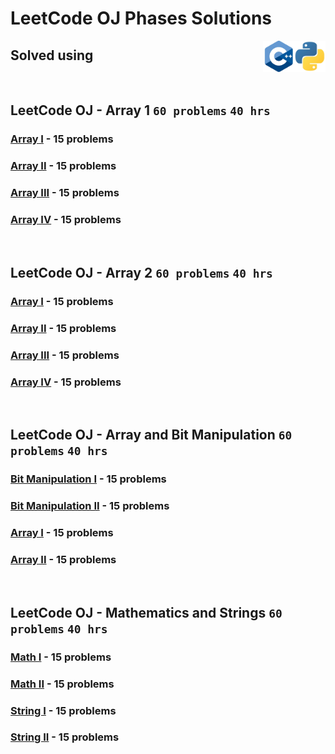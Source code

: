 # LeetCode OJ Phases Solutions

<a href="https://github.com/cs-MohamedAyman/Problem-Solving-Training/blob/master/level-1/leetcode/solutions/README.md"><img align="right" width="50" src="https://github.com/cs-MohamedAyman/cs-MohamedAyman/blob/master/logos/python.png"></img></a>
<a href="https://github.com/cs-MohamedAyman/Problem-Solving-Training/blob/master/level-1/leetcode/solutions/README.md"><img align="right" width="50" src="https://github.com/cs-MohamedAyman/cs-MohamedAyman/blob/master/logos/cpp.png"></img></a>
## Solved using
<br>

## LeetCode OJ - Array 1 `60 problems` `40 hrs`

### [Array I](https://github.com/cs-MohamedAyman/Problem-Solving-Training/blob/master/level-1/leetcode/solutions/array-I-1.md) - 15 problems
### [Array II](https://github.com/cs-MohamedAyman/Problem-Solving-Training/blob/master/level-1/leetcode/solutions/array-II-1.md) - 15 problems
### [Array III](https://github.com/cs-MohamedAyman/Problem-Solving-Training/blob/master/level-1/leetcode/solutions/array-III-1.md) - 15 problems
### [Array IV](https://github.com/cs-MohamedAyman/Problem-Solving-Training/blob/master/level-1/leetcode/solutions/array-IV-1.md) - 15 problems

<br>

## LeetCode OJ - Array 2 `60 problems` `40 hrs`

### [Array I](https://github.com/cs-MohamedAyman/Problem-Solving-Training/blob/master/level-1/leetcode/solutions/array-I-2.md) - 15 problems
### [Array II](https://github.com/cs-MohamedAyman/Problem-Solving-Training/blob/master/level-1/leetcode/solutions/array-II-2.md) - 15 problems
### [Array III](https://github.com/cs-MohamedAyman/Problem-Solving-Training/blob/master/level-1/leetcode/solutions/array-III-2.md) - 15 problems
### [Array IV](https://github.com/cs-MohamedAyman/Problem-Solving-Training/blob/master/level-1/leetcode/solutions/array-IV-2.md) - 15 problems

<br>

## LeetCode OJ - Array and Bit Manipulation `60 problems` `40 hrs`

### [Bit Manipulation I](https://github.com/cs-MohamedAyman/Problem-Solving-Training/blob/master/level-1/leetcode/solutions/bit-manipulation-I.md) - 15 problems
### [Bit Manipulation II](https://github.com/cs-MohamedAyman/Problem-Solving-Training/blob/master/level-1/leetcode/solutions/bit-manipulation-II.md) - 15 problems
### [Array I](https://github.com/cs-MohamedAyman/Problem-Solving-Training/blob/master/level-1/leetcode/solutions/array-I-3.md) - 15 problems
### [Array II](https://github.com/cs-MohamedAyman/Problem-Solving-Training/blob/master/level-1/leetcode/solutions/array-II-3.md) - 15 problems

<br>

## LeetCode OJ - Mathematics and Strings `60 problems` `40 hrs`

### [Math I](https://github.com/cs-MohamedAyman/Problem-Solving-Training/blob/master/level-1/leetcode/solutions/math-I.md) - 15 problems
### [Math II](https://github.com/cs-MohamedAyman/Problem-Solving-Training/blob/master/level-1/leetcode/solutions/math-II.md) - 15 problems
### [String I](https://github.com/cs-MohamedAyman/Problem-Solving-Training/blob/master/level-1/leetcode/solutions/string-I.md) - 15 problems
### [String II](https://github.com/cs-MohamedAyman/Problem-Solving-Training/blob/master/level-1/leetcode/solutions/string-II.md) - 15 problems
